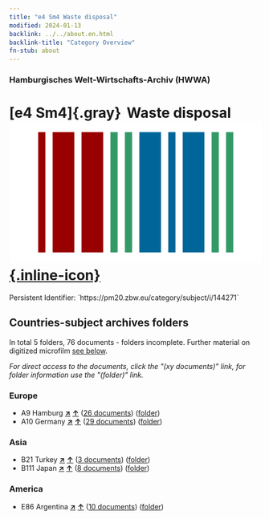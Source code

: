 ```yaml
---
title: "e4 Sm4 Waste disposal"
modified: 2024-01-13
backlink: ../../about.en.html
backlink-title: "Category Overview"
fn-stub: about
---
```


### Hamburgisches Welt-Wirtschafts-Archiv (HWWA)

# [e4 Sm4]{.gray}&#8201; Waste disposal &#160; [![Wikidata](/images/Wikidata-logo.svg "Wikidata"){.inline-icon}](http://www.wikidata.org/entity/Q104699289)

<div class="hint">Persistent Identifier: `https://pm20.zbw.eu/category/subject/i/144271`</div>







## Countries-subject archives folders







In total 5 folders, 76 documents - folders incomplete. Further material on digitized microfilm [see below](#filmsections).

_For direct access to the documents, click the "(xy documents)" link, for folder information use the "(folder)" link._



### Europe

- A9 Hamburg [**&nearr;**](../../../geo/i/140905/about.en.html "Hamburg (all folders)") [**&uarr;**](../../../geo/about.en.html#A9 "Country category system") (<a href="https://pm20.zbw.eu/iiifview/folder/sh/140905,144271" title="about: Hamburg : Waste disposal" target="_blank">26 documents</a>) ([folder](../../../../folder/sh/1409xx/140905/1442xx/144271/about.en.html))
- A10 Germany [**&nearr;**](../../../geo/i/126128/about.en.html "Germany (all folders)") [**&uarr;**](../../../geo/about.en.html#A10 "Country category system") (<a href="https://pm20.zbw.eu/iiifview/folder/sh/126128,144271" title="about: Germany : Waste disposal" target="_blank">29 documents</a>) ([folder](../../../../folder/sh/1261xx/126128/1442xx/144271/about.en.html))

### Asia

- B21 Turkey [**&nearr;**](../../../geo/i/141111/about.en.html "Turkey (all folders)") [**&uarr;**](../../../geo/about.en.html#B21 "Country category system") (<a href="https://pm20.zbw.eu/iiifview/folder/sh/141111,144271" title="about: Turkey : Waste disposal" target="_blank">3 documents</a>) ([folder](../../../../folder/sh/1411xx/141111/1442xx/144271/about.en.html))
- B111 Japan [**&nearr;**](../../../geo/i/141272/about.en.html "Japan (all folders)") [**&uarr;**](../../../geo/about.en.html#B111 "Country category system") (<a href="https://pm20.zbw.eu/iiifview/folder/sh/141272,144271" title="about: Japan : Waste disposal" target="_blank">8 documents</a>) ([folder](../../../../folder/sh/1412xx/141272/1442xx/144271/about.en.html))

### America

- E86 Argentina [**&nearr;**](../../../geo/i/141692/about.en.html "Argentina (all folders)") [**&uarr;**](../../../geo/about.en.html#E86 "Country category system") (<a href="https://pm20.zbw.eu/iiifview/folder/sh/141692,144271" title="about: Argentina : Waste disposal" target="_blank">10 documents</a>) ([folder](../../../../folder/sh/1416xx/141692/1442xx/144271/about.en.html))



<a id="filmsections" />













